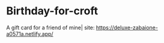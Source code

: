 # Birthday-for-croft
A gift card for a friend of mine| site: https://deluxe-zabaione-a0571a.netlify.app/
